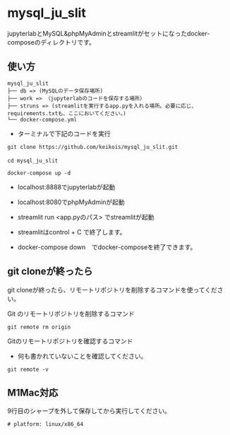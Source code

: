 # mysql_ju_slit
jupyterlabとMySQL&amp;phpMyAdminとstreamlitがセットになったdocker-composeのディレクトリです。

## 使い方
```
mysql_ju_slit
├── db => (MySQLのデータ保存場所)
├── work => （jupyterlabのコードを保存する場所）
├── struns => (streamlitを実行するapp.pyを入れる場所。必要に応じ、requirements.txtも、ここにおいてください。)       
└── docker-compose.yml
```
- ターミナルで下記のコードを実行
```
git clone https://github.com/keikois/mysql_ju_slit.git
```
```
cd mysql_ju_slit　
```
```
docker-compose up -d
```

- localhost:8888でjupyterlabが起動
- localhost:8080でphpMyAdminが起動
- streamlit run <app.pyのパス> でstreamlitが起動

- streamlitはcontrol + C で終了します。
- docker-compose down　でdocker-composeを終了できます。

## git cloneが終ったら
git cloneが終ったら、リモートリポジトリを削除するコマンドを使ってください。

Git のリモートリポジトリを削除するコマンド
```
git remote rm origin 
```
Gitのリモートリポジトリを確認するコマンド
- 何も書かれていないことを確認してください。
```
git remote -v 
```
## M1Mac対応
9行目のシャープを外して保存してから実行してください。
```
# platform: linux/x86_64
```
